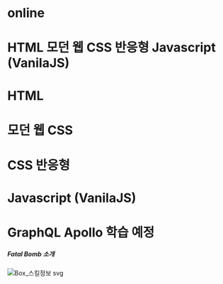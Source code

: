 # online

# HTML 모던 웹 CSS 반응형 Javascript (VanilaJS)

# HTML 

# 모던 웹 CSS

# CSS 반응형 

# Javascript (VanilaJS)

# GraphQL Apollo 학습 예정


##### Fatal Bomb 소개
![Box_스킬정보 svg](https://user-images.githubusercontent.com/100761993/200480317-9a2cfda7-b1c8-427e-b07a-378dae696477.svg)
